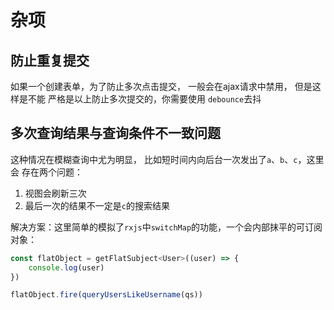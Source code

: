 # 杂项

## 防止重复提交

如果一个创建表单，为了防止多次点击提交， 一般会在ajax请求中禁用， 但是这样是不能
严格是以上防止多次提交的，你需要使用 `debounce`去抖

## 多次查询结果与查询条件不一致问题

这种情况在模糊查询中尤为明显， 比如短时间内向后台一次发出了`a`、`b`、`c`，这里会
存在两个问题：
1. 视图会刷新三次
2. 最后一次的结果不一定是`c`的搜索结果

解决方案：这里简单的模拟了`rxjs`中`switchMap`的功能，一个会内部抹平的可订阅对象：

```js
const flatObject = getFlatSubject<User>((user) => {
    console.log(user)
})

flatObject.fire(queryUsersLikeUsername(qs))
```

